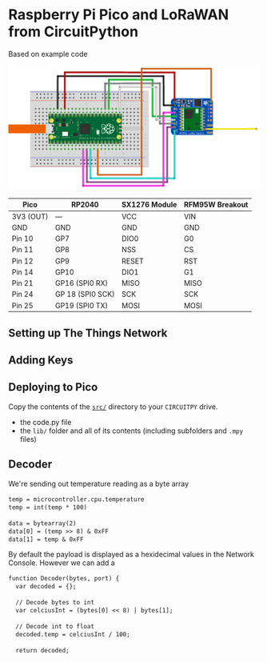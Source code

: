 # Raspberry Pi Pico and LoRaWAN from CircuitPython

Based on example code 

![Wiring diagram](/images/pico-and-rfm9x.png)

Pico | RP2040 | SX1276 Module | RFM95W Breakout
------------ | ------------- | ------------ | -------------
3V3 (OUT) | — | VCC | VIN
GND | GND | GND | GND
Pin 10 | GP7 | DIO0 | G0
Pin 11 | GP8 | NSS | CS
Pin 12 | GP9 | RESET | RST
Pin 14 | GP10 | DIO1 | G1
Pin 21 | GP16 (SPI0 RX) | MISO | MISO
Pin 24 | GP 18 (SPI0 SCK) | SCK | SCK
Pin 25 | GP19 (SPI0 TX) | MOSI | MOSI

## Setting up The Things Network


## Adding Keys


## Deploying to Pico

Copy the contents of the [`src/`](https://github.com/aallan/pico-lorawan-circuitpython/tree/main/src) directory to your `CIRCUITPY` drive.

* the code.py file
* the `lib/` folder and all of its contents (including subfolders and `.mpy` files)


## Decoder

We're sending out temperature reading as a byte array

```
temp = microcontroller.cpu.temperature
temp = int(temp * 100)

data = bytearray(2)
data[0] = (temp >> 8) & 0xFF
data[1] = temp & 0xFF
```

By default the payload is displayed as a hexidecimal values in the Network Console. However we can add a 

```
function Decoder(bytes, port) {
  var decoded = {};

  // Decode bytes to int
  var celciusInt = (bytes[0] << 8) | bytes[1];
  
  // Decode int to float
  decoded.temp = celciusInt / 100;

  return decoded;
```

